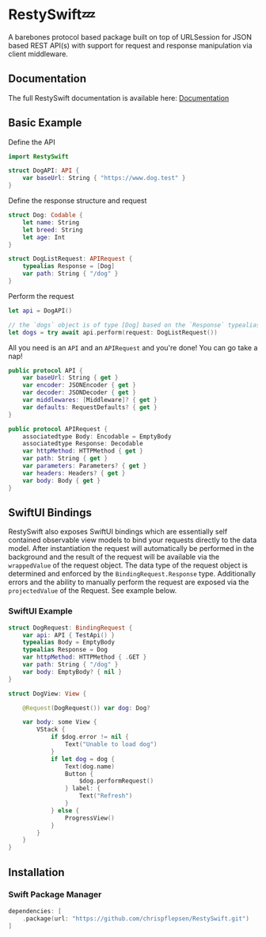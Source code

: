 # RestySwift💤

A barebones protocol based package built on top of URLSession for JSON based REST API(s) with support for request and response manipulation via client middleware.

## Documentation

The full RestySwift documentation is available here: [Documentation](https://chrispflepsen.github.io/RestySwift/documentation/restyswift/)

## Basic Example

Define the API

```swift
import RestySwift

struct DogAPI: API {
    var baseUrl: String { "https://www.dog.test" }
}
```

Define the response structure and request

```swift
struct Dog: Codable {
    let name: String
    let breed: String
    let age: Int
}

struct DogListRequest: APIRequest {
    typealias Response = [Dog]
    var path: String { "/dog" }
}
```

Perform the request

```swift
let api = DogAPI()

// the `dogs` object is of type [Dog] based on the `Response` typealias of the request
let dogs = try await api.perform(request: DogListRequest())
```

All you need is an `API` and an `APIRequest` and you're done! You can go take a nap!

```swift
public protocol API {
    var baseUrl: String { get }
    var encoder: JSONEncoder { get }
    var decoder: JSONDecoder { get }
    var middlewares: [Middleware]? { get }
    var defaults: RequestDefaults? { get }
}

public protocol APIRequest {
    associatedtype Body: Encodable = EmptyBody
    associatedtype Response: Decodable
    var httpMethod: HTTPMethod { get }
    var path: String { get }
    var parameters: Parameters? { get }
    var headers: Headers? { get }
    var body: Body { get }
}
```

## SwiftUI Bindings

RestySwift also exposes SwiftUI bindings which are essentially self contained observable view models to bind your requests directly to the data model. After instantiation the request will automatically be performed in the background and the result of the request will be available via the `wrappedValue` of the request object. The data type of the request object is determined and enforced by the `BindingRequest.Response` type. Additionally errors and the ability to manually perform the request are exposed via the `projectedValue` of the Request. See example below.

### SwiftUI Example

```swift
struct DogRequest: BindingRequest {
    var api: API { TestApi() }
    typealias Body = EmptyBody
    typealias Response = Dog
    var httpMethod: HTTPMethod { .GET }
    var path: String { "/dog" }
    var body: EmptyBody? { nil }
}

struct DogView: View {

    @Request(DogRequest()) var dog: Dog?

    var body: some View {
        VStack {
            if $dog.error != nil {
                Text("Unable to load dog")
            }
            if let dog = dog {
                Text(dog.name)
                Button {
                    $dog.performRequest()
                } label: {
                    Text("Refresh")
                }
            } else {
                ProgressView()
            }
        }
    }
}
```

## Installation

### Swift Package Manager

```swift
dependencies: [
    .package(url: "https://github.com/chrispflepsen/RestySwift.git")
]
```
